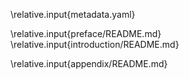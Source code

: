 \relative.input{metadata.yaml}

\relative.input{preface/README.md}
\relative.input{introduction/README.md}
<!--- \relative.input{structure/README.md} ---!>

\relative.input{appendix/README.md} 
